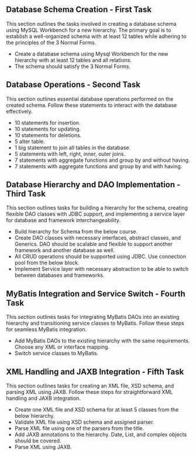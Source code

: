 ## Database Schema Creation - First Task

This section outlines the tasks involved in creating a database schema using MySQL Workbench for a new hierarchy. The primary goal is to establish a well-organized schema with at least 12 tables while adhering to the principles of the 3 Normal Forms.


- Create a database schema using Mysql Workbench for the new hierarchy
with at least 12 tables and all relations. 
- The schema should satisfy the 3 Normal Forms.

## Database Operations - Second Task

This section outlines essential database operations performed on the created schema. Follow these statements to interact with the database effectively.

- 10 statements for insertion.
- 10 statements for updating.
- 10 statements for deletions.
- 5 alter table.
- 1 big statement to join all tables in the database.
- 5 statements with left, right, inner, outer joins.
- 7 statements with aggregate functions and group by and without having.
- 7 statements with aggregate functions and group by and with having.


## Database Hierarchy and DAO Implementation - Third Task
This section outlines tasks for building a hierarchy for the schema, creating flexible DAO classes with JDBC support, and implementing a service layer for database and framework interchangeability.

- Build hierarchy for Schema from the below course.
- Create DAO classes with necessary interfaces, abstract classes, and Generics.  DAO should be scalable and flexible to support another framework and another database as well.
- All CRUD operations should be supported using JDBC. Use connection pool from the below block.
- Implement Service layer with necessary abstraction to be able to switch between databases and frameworks.

## MyBatis Integration and Service Switch - Fourth Task

This section outlines tasks for integrating MyBatis DAOs into an existing hierarchy and transitioning service classes to MyBatis. Follow these steps for seamless MyBatis integration.

- Add MyBatis DAOs to the existing hierarchy with the same requirements. Choose any XML or interface mapping.
- Switch service classes to MyBatis.

## XML Handling and JAXB Integration - Fifth Task
This section outlines tasks for creating an XML file, XSD schema, and parsing XML using JAXB. Follow these steps for straightforward XML handling and JAXB integration.

- Create one XML file and XSD schema for at least 5 classes from the below hierarchy.
- Validate XML file using XSD schema and assigned parser.
- Parse XML file using one of the parsers from the title.
- Add JAXB annotations to the hierarchy. Date, List, and complex objects should be covered.
- Parse XML using JAXB.